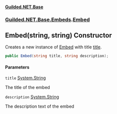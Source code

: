 
#### [Guilded.NET.Base](Guilded_NET_Base 'Guilded.NET.Base')
### [Guilded.NET.Base.Embeds](Guilded_NET_Base#Guilded_NET_Base_Embeds 'Guilded.NET.Base.Embeds').[Embed](Embed 'Guilded.NET.Base.Embeds.Embed')
## Embed(string, string) Constructor

Creates a new instance of [Embed](Embed 'Guilded.NET.Base.Embeds.Embed') with title [title](Embed_Embed(string_string)#Guilded_NET_Base_Embeds_Embed_Embed(string_string)_title 'Guilded.NET.Base.Embeds.Embed.Embed(string, string).title').
```csharp
public Embed(string title, string description);
```

#### Parameters

<a name='Guilded_NET_Base_Embeds_Embed_Embed(string_string)_title'></a>
`title` [System.String](https://docs.microsoft.com/en-us/dotnet/api/System.String 'System.String')

The title of the embed

<a name='Guilded_NET_Base_Embeds_Embed_Embed(string_string)_description'></a>
`description` [System.String](https://docs.microsoft.com/en-us/dotnet/api/System.String 'System.String')

The description text of the embed